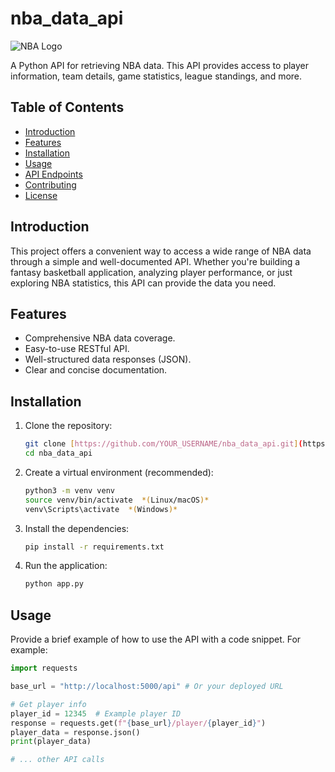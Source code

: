 # nba_data_api

![NBA Logo](https://upload.wikimedia.org/wikipedia/commons/thumb/0/0b/NBA_logo.svg/2560px-NBA_logo.svg.png)

A Python API for retrieving NBA data.  This API provides access to player information, team details, game statistics, league standings, and more.

## Table of Contents

- [Introduction](#introduction)
- [Features](#features)
- [Installation](#installation)
- [Usage](#usage)
- [API Endpoints](#api-endpoints)
- [Contributing](#contributing)
- [License](#license)

## Introduction

This project offers a convenient way to access a wide range of NBA data through a simple and well-documented API.  Whether you're building a fantasy basketball application, analyzing player performance, or just exploring NBA statistics, this API can provide the data you need.

## Features

*   Comprehensive NBA data coverage.
*   Easy-to-use RESTful API.
*   Well-structured data responses (JSON).
*   Clear and concise documentation.

## Installation

1.  Clone the repository:

    ```bash
    git clone [https://github.com/YOUR_USERNAME/nba_data_api.git](https://www.google.com/search?q=https://github.com/YOUR_USERNAME/nba_data_api.git)
    cd nba_data_api
    ```

2.  Create a virtual environment (recommended):

    ```bash
    python3 -m venv venv
    source venv/bin/activate  *(Linux/macOS)*
    venv\Scripts\activate  *(Windows)*
    ```

3.  Install the dependencies:

    ```bash
    pip install -r requirements.txt
    ```

4.  Run the application:

    ```bash
    python app.py
    ```

## Usage

Provide a brief example of how to use the API with a code snippet.  For example:

```python
import requests

base_url = "http://localhost:5000/api" # Or your deployed URL

# Get player info
player_id = 12345  # Example player ID
response = requests.get(f"{base_url}/player/{player_id}")
player_data = response.json()
print(player_data)

# ... other API calls

